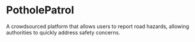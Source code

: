 # PotholePatrol
A crowdsourced platform that allows users to report road hazards, allowing authorities to quickly address safety concerns.

